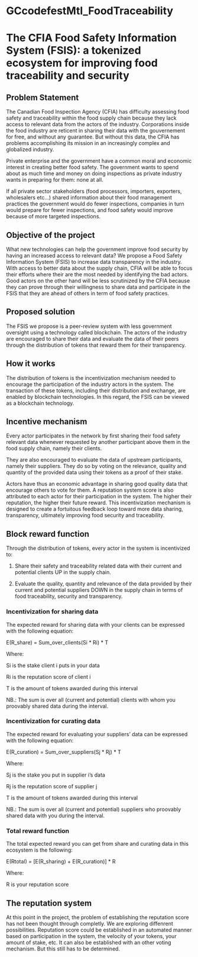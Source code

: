 # GCcodefestMtl_FoodTraceability

# The CFIA Food Safety Information System (FSIS): a tokenized ecosystem for improving food traceability and security

## Problem Statement 

The Canadian Food Inspection Agency (CFIA) has difficulty assessing food safety and traceability within the food supply chain because they lack access to relevant data from the actors of the industry. Corporations inside the food industry are reticent in sharing their data with the gouvernement for free, and without any guarantee. But without this data, the CFIA has problems accomplishing its mission in an increasingly complex and globalized industry.

Private enterprise and the government have a common moral and economic interest in creating better food safety. The government wants to spend about as much time and money on doing inspections as private industry wants in preparing for them: none at all.

If all private sector stakeholders (food processors, importers, exporters, wholesalers etc...) shared information about their food management practices the government would do fewer inspections, companies in turn would prepare for fewer inspections, and food safety would improve because of more targeted inspections.

## Objective of the project

What new technologies can help the government improve food security by having an increased access to relevant data? We propose a Food Safety Information System (FSIS) to increase data transparency in the industry. With access to better data about the supply chain, CFIA will be able to focus their efforts where their are the most needed by identifying the bad actors. Good actors on the other hand will be less scrutinized by the CFIA because they can prove through their willingness to share data and participate in the FSIS that they are ahead of others in term of food safety practices. 

## Proposed solution 

The FSIS we propose is a peer-review system with less government oversight using a technology called blockchain. The actors of the industry are encouraged to share their data and evaluate the data of their peers through the distribution of tokens that reward them for their transparency. 

## How it works 

The distribution of tokens is the incentivization mechanism needed to encourage the participation of the industry actors in the system. The transaction of these tokens, including their distribution and exchange, are enabled by blockchain technologies. In this regard, the FSIS can be viewed as a blockchain technology.

## Incentive mechanism

Every actor participates in the network by first sharing their food safety relevant data whenever requested by another participant above them in the food supply chain, namely their clients.

They are also encouraged to evaluate the data of upstream participants, namely their suppliers. They do so by voting on the relevance, quality and quantity of the provided data using their tokens as a proof of their stake. 

Actors have thus an economic advantage in sharing good quality data that encourage others to vote for them. A reputation system score is also attributed to each actor for their participation in the system. The higher their reputation, the higher their future reward. This incentivization mechanism is designed to create a fortuitous feedback loop toward more data sharing, transparency, ultimately improving food security and traceability.

## Block reward function

Through the distribution of tokens, every actor in the system is incentivized to:

1) Share their safety and traceability related data with their current and potential clients UP in the supply chain.

2) Evaluate the quality, quantity and relevance of the data provided by their current and potential suppliers DOWN in the supply chain in terms of food traceability, security and transparency. 

### Incentivization for sharing data
The expected reward for sharing data with your clients can be expressed with the following equation:

E(R_share) = Sum_over_clients(Si * Ri) * T

Where:

Si is the stake client i puts in your data

Ri is the reputation score of client i

T is the amount of tokens awarded during this interval

NB.: The sum is over all (current and potential) clients with whom you proovably shared data during the interval.

### Incentivization for curating data
The expected reward for evaluating your suppliers’ data can be expressed with the following equation:

E(R_curation) = Sum_over_suppliers(Sj * Rj) * T

Where:

Sj is the stake you put in supplier i’s data

Rj is the reputation score of supplier j

T is the amount of tokens awarded during this interval

NB.: The sum is over all (current and potential) suppliers who proovably shared data with you during the interval.

### Total reward function

The total expected reward you can get from share and curating data in this ecosystem is the following:

E(Rtotal) = [E(R_sharing) + E(R_curation)] * R

Where:

R is your reputation score

## The reputation system

At this point in the project, the problem of establishing the reputation score has not been thought through completly. We are exploring diffenrent possibilities. Reputation score could be established in an automated manner based on participation in the system, the velocity of your tokens, your amount of stake, etc. It can also be established with an other voting mechanism. But this still has to be determined.

